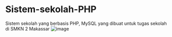 # Sistem-sekolah-PHP

Sistem sekolah yang berbasis PHP, MySQL yang dibuat untuk tugas sekolah di SMKN 2 Makassar
![image](https://user-images.githubusercontent.com/65323184/200172558-7e7bd1e9-37c5-4346-83bf-f94eaffb0676.png)
